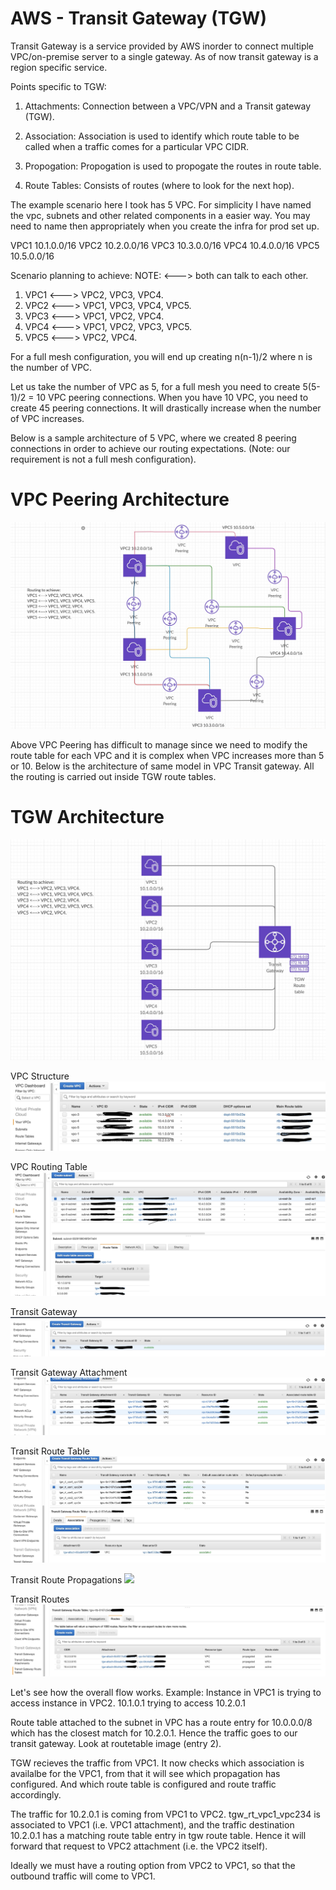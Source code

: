# AWS - Transit Gateway (TGW)

Transit Gateway is a service provided by AWS inorder to connect multiple VPC/on-premise server to a single gateway. As of now transit gateway is a region specific service.

Points specific to TGW:

1) Attachments:
     Connection between a VPC/VPN and a Transit gateway (TGW).

2) Association:
     Association is used to identify which route table to be called when a traffic comes for a particular VPC CIDR.

3) Propogation:
     Propogation is used to propogate the routes in route table.

4) Route Tables:
     Consists of routes (where to look for the next hop).
     
The example scenario here I took has 5 VPC. For simplicity I have named the vpc, subnets and other related components in a easier way. You may need to name then appropriately when you create the infra for prod set up.


VPC1 10.1.0.0/16
VPC2 10.2.0.0/16
VPC3 10.3.0.0/16
VPC4 10.4.0.0/16
VPC5 10.5.0.0/16

Scenario planning to achieve: 
NOTE: <---> both can talk to each other.

1) VPC1 <---> VPC2, VPC3, VPC4.
2) VPC2 <---> VPC1, VPC3, VPC4, VPC5.
3) VPC3 <---> VPC1, VPC2, VPC4.
4) VPC4 <---> VPC1, VPC2, VPC3, VPC5.
5) VPC5 <---> VPC2, VPC4.

For a full mesh configuration, you will end up creating n(n-1)/2 where n is the number of VPC. 

Let us take the number of VPC as 5, for a full mesh you need to create 5(5-1)/2 = 10 VPC peering connections. When you have 10 VPC, you need to create 45 peering connections. It will drastically increase when the number of VPC increases.

Below is a sample architecture of 5 VPC, where we created 8 peering connections in order to achieve our routing expectations. (Note: our requirement is not a full mesh configuration).

# VPC Peering Architecture 
![](vpc_peering.jpg)

Above VPC Peering has difficult to manage since we need to modify the route table for each VPC and it is complex when VPC increases more than 5 or 10. Below is the architecture of same model in VPC Transit gateway. All the routing is carried out inside TGW route tables.

# TGW Architecture
![](tgw.jpg)

VPC Structure
![](VPC.jpg)

VPC Routing Table
![](routetable.jpg)

Transit Gateway
![](transitgw.jpg)

Transit Gateway Attachment
![](tgw_attachment.jpg)

Transit Route Table
![](tgw_rt.jpg)

Transit Route Propagations
![](tgw_propagations)

Transit Routes
![](tgw_routes.jpg)

Let's see how the overall flow works.
Example: Instance in VPC1 is trying to access instance in VPC2.
10.1.0.1 trying to access 10.2.0.1

Route table attached to the subnet in VPC has a route entry for 10.0.0.0/8 which has the closest match for 10.2.0.1. Hence the traffic goes to our transit gateway. Look at routetable image (entry 2).

TGW recieves the traffic from VPC1. It now checks which association is availalbe for the VPC1, from that it will see which propagation has configured. And which route table is configured and route traffic accordingly.

The traffic for 10.2.0.1 is coming from VPC1 to VPC2. tgw_rt_vpc1_vpc234 is associated to VPC1 (i.e. VPC1 attachment), and the traffic destination 10.2.0.1 has a matching route table entry in tgw route table. Hence it will forward that request to VPC2 attachment (i.e. the VPC2 itself).

Ideally we must have a routing option from VPC2 to VPC1, so that the outbound traffic will come to VPC1.
